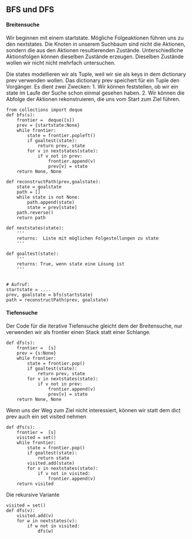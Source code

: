 ## BFS und DFS


#### Breitensuche 

Wir beginnen mit einem startstate. Mögliche Folgeaktionen führen uns zu den nextstates. Die Knoten in unserem Suchbaum sind nicht die Aktionen, sondern die aus den Aktionen resultierenden Zustände. Unterschiedliche Aktionsfolgen können dieselben Zustände erzeugen. Dieselben Zustände wollen wir nicht nicht mehrfach untersuchen.

Die states modellieren wir als Tuple, weil wir sie als keys in dem dictionary prev verwenden wollen. Das dictionary prev speichert für ein Tuple den Vorgänger. Es dient zwei Zwecken: 1. Wir können feststellen, ob wir ein state im Laufe der Suche schon einmal gesehen haben. 2. Wir können die Abfolge der Aktionen rekonstruieren, die uns vom Start zum Ziel führen.

``` 
from collections import deque
def bfs(s):
    frontier =  deque([s])
    prev = {startstate:None}
    while frontier:
        state = frontier.popleft()
        if goaltest(state):
            return prev, state
        for v in nextstates(state):
            if v not in prev:
                frontier.append(v)
                prev[v] = state
    return None, None

def reconstructPath(prev,goalstate):
    state = goalstate
    path = []
    while state is not None:
        path.append(state)
        state = prev[state]
    path.reverse()
    return path

def nextstates(state):
    '''
    returns:  Liste mit möglichen Folgestellungen zu state
    '''

def goaltest(state):
    '''
    returns: True, wenn state eine Lösung ist
    '''


# Aufruf:
startstate = ....
prev, goalstate = bfs(startstate)
path = reconstructPath(prev, goalstate)

```


#### Tiefensuche

Der Code für die iterative Tiefensuche gleicht dem der Breitensuche, nur verwenden wir als frontier einen Stack statt einer Schlange. 

``` 
def dfs(s):
    frontier =  [s]
    prev = {s:None}
    while frontier:
        state = frontier.pop()  
        if goaltest(state):
            return prev, state
        for v in nextstates(state):
            if v not in prev:
                frontier.append(v)
                prev[v] = state
    return None, None
```

Wenn uns der Weg zum Ziel nicht interessiert, können wir statt dem dict prev auch ein set visited nehmen

``` 
def dfs(s):
    frontier =  [s]
    visited = set()
    while frontier:
        state = frontier.pop()  
        if goaltest(state):
            return state
        visited.add(state)
        for v in nextstates(state):
            if v not in visited:
                frontier.append(v)
    return visited
```

Die rekursive Variante

``` 
visited = set()
def dfs(v):  
    visited.add(v)
    for w in nextstates(v):
        if w not in visited:
            dfs(w) 
```
